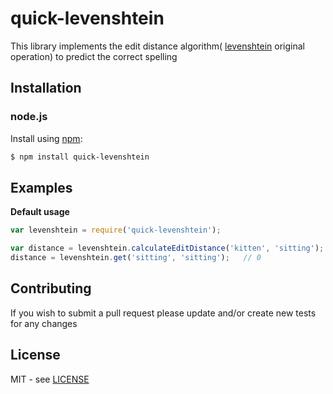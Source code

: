 # quick-levenshtein
This library implements the edit distance algorithm( [levenshtein](http://en.wikipedia.org/wiki/Levenshtein_distance)  original operation) to predict the correct spelling


## Installation

### node.js

Install using [npm](http://npmjs.org/):

```bash
$ npm install quick-levenshtein
```
## Examples

**Default usage**

```javascript
var levenshtein = require('quick-levenshtein');

var distance = levenshtein.calculateEditDistance('kitten', 'sitting');   // 3
distance = levenshtein.get('sitting', 'sitting');   // 0
```


## Contributing

If you wish to submit a pull request please update and/or create new tests for any changes


## License

MIT - see [LICENSE](https://github.com/Bdost/quick-levenshtein/blob/master/LICENSE)

